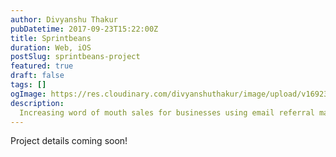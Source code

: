 ```yaml
---
author: Divyanshu Thakur
pubDatetime: 2017-09-23T15:22:00Z
title: Sprintbeans
duration: Web, iOS
postSlug: sprintbeans-project
featured: true
draft: false
tags: []
ogImage: https://res.cloudinary.com/divyanshuthakur/image/upload/v1692309082/paytm-cover_1_wlh441.webp
description:
  Increasing word of mouth sales for businesses using email referral marketing
---
```


Project details coming soon!